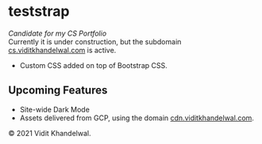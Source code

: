 # teststrap
<em>Candidate for my CS Portfolio</em><br>
Currently it is under construction, but the subdomain [cs.viditkhandelwal.com](https://cs.viditkhandelwal.com) is active.

- Custom CSS added on top of Bootstrap CSS.


## Upcoming Features
 - Site-wide Dark Mode
 - Assets delivered from GCP, using the domain [cdn.viditkhandelwal.com](https://cdn.viditkhandelwal.com). 

&copy; 2021 Vidit Khandelwal.